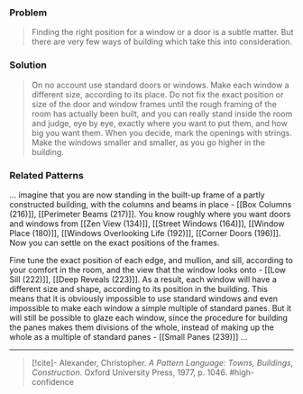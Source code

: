 ### Problem
>Finding the right position for a window or a door is a subtle matter. But there are very few ways of building which take this into consideration.

### Solution
>On no account use standard doors or windows. Make each window a different size, according to its place.
>Do not fix the exact position or size of the door and window frames until the rough framing of the room has actually been built, and you can really stand inside the room and judge, eye by eye, exactly where you want to put them, and how big you want them. When you decide, mark the openings with strings.
>Make the windows smaller and smaller, as you go higher in the building.

### Related Patterns
... imagine that you are now standing in the built-up frame of a partly constructed building, with the columns and beams in place - [[Box Columns (216)]], [[Perimeter Beams (217)]]. You know roughly where you want doors and windows from [[Zen View (134)]], [[Street Windows (164)]], [[Window Place (180)]], [[Windows Overlooking Life (192)]], [[Corner Doors (196)]]. Now you can settle on the exact positions of the frames.

Fine tune the exact position of each edge, and mullion, and sill, according to your comfort in the room, and the view that the window looks onto - [[Low Sill (222)]], [[Deep Reveals (223)]]. As a result, each window will have a different size and shape, according to its position in the building. This means that it is obviously impossible to use standard windows and even impossible to make each window a simple multiple of standard panes. But it will still be possible to glaze each window, since the procedure for building the panes makes them divisions of the whole, instead of making up the whole as a multiple of standard panes - [[Small Panes (239)]] ...

---
> [!cite]- Alexander, Christopher. _A Pattern Language: Towns, Buildings, Construction_. Oxford University Press, 1977, p. 1046.
> #high-confidence 
